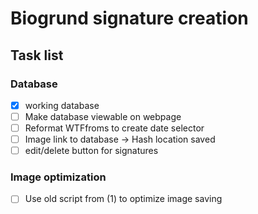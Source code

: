 # Biogrund signature creation

## Task list
### Database
- [x] working database
- [ ] Make database viewable on webpage
- [ ] Reformat WTFfroms to create date selector
- [ ] Image link to database -> Hash location saved
- [ ] edit/delete button for signatures 

### Image optimization
- [ ] Use old script from (1) to optimize image saving
